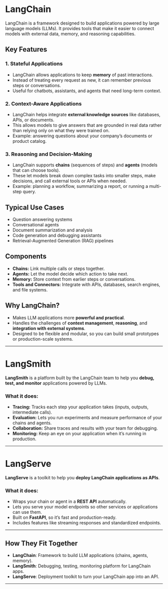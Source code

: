 # LangChain

LangChain is a framework designed to build applications powered by large language models (LLMs). It provides tools that make it easier to connect models with external data, memory, and reasoning capabilities.

## Key Features

### 1. Stateful Applications

* LangChain allows applications to keep **memory** of past interactions.
* Instead of treating every request as new, it can remember previous steps or conversations.
* Useful for chatbots, assistants, and agents that need long-term context.

### 2. Context-Aware Applications

* LangChain helps integrate **external knowledge sources** like databases, APIs, or documents.
* This allows models to give answers that are grounded in real data rather than relying only on what they were trained on.
* Example: answering questions about your company’s documents or product catalog.

### 3. Reasoning and Decision-Making

* LangChain supports **chains** (sequences of steps) and **agents** (models that can choose tools).
* These let models break down complex tasks into smaller steps, make decisions, and call external tools or APIs when needed.
* Example: planning a workflow, summarizing a report, or running a multi-step query.

## Typical Use Cases

* Question answering systems
* Conversational agents
* Document summarization and analysis
* Code generation and debugging assistants
* Retrieval-Augmented Generation (RAG) pipelines

## Components

* **Chains:** Link multiple calls or steps together.
* **Agents:** Let the model decide which action to take next.
* **Memory:** Store context from earlier steps or conversations.
* **Tools and Connectors:** Integrate with APIs, databases, search engines, and file systems.

## Why LangChain?

* Makes LLM applications more **powerful and practical**.
* Handles the challenges of **context management**, **reasoning**, and **integration with external systems**.
* Designed to be flexible and modular, so you can build small prototypes or production-scale systems.

---

# LangSmith

**LangSmith** is a platform built by the LangChain team to help you **debug, test, and monitor** applications powered by LLMs.

### What it does:

* **Tracing:** Tracks each step your application takes (inputs, outputs, intermediate calls).
* **Evaluation:** Lets you run experiments and measure performance of your chains and agents.
* **Collaboration:** Share traces and results with your team for debugging.
* **Monitoring:** Keep an eye on your application when it’s running in production.

---

# LangServe

**LangServe** is a toolkit to help you **deploy LangChain applications as APIs**.

### What it does:

* Wraps your chain or agent in a **REST API** automatically.
* Lets you serve your model endpoints so other services or applications can use them.
* Built on **FastAPI**, so it’s fast and production-ready.
* Includes features like streaming responses and standardized endpoints.

---

## How They Fit Together

* **LangChain**: Framework to build LLM applications (chains, agents, memory).
* **LangSmith**: Debugging, testing, monitoring platform for LangChain apps.
* **LangServe**: Deployment toolkit to turn your LangChain app into an API.

---

